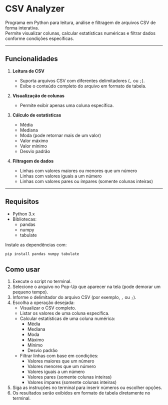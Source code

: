 # CSV Analyzer

Programa em Python para leitura, análise e filtragem de arquivos CSV de forma interativa.  
Permite visualizar colunas, calcular estatísticas numéricas e filtrar dados conforme condições específicas.

---

## Funcionalidades

1. **Leitura de CSV**
   - Suporta arquivos CSV com diferentes delimitadores (`,` ou `;`).
   - Exibe o conteúdo completo do arquivo em formato de tabela.

2. **Visualização de colunas**
   - Permite exibir apenas uma coluna específica.

3. **Cálculo de estatísticas**
   - Média
   - Mediana
   - Moda (pode retornar mais de um valor)
   - Valor máximo
   - Valor mínimo
   - Desvio padrão

4. **Filtragem de dados**
   - Linhas com valores maiores ou menores que um número
   - Linhas com valores iguais a um número
   - Linhas com valores pares ou ímpares (somente colunas inteiras)

---

## Requisitos

- Python 3.x  
- Bibliotecas:
  - pandas
  - numpy
  - tabulate

Instale as dependências com:

``` bash
pip install pandas numpy tabulate
``` 

## Como usar

1. Execute o script no terminal.
2. Selecione o arquivo no Pop-Up que aparecer na tela (pode demorar um pequeno tempo).
3. Informe o delimitador do arquivo CSV (por exemplo, `,` ou `;`).
4. Escolha a operação desejada:
   - Visualizar o CSV completo.
   - Listar os valores de uma coluna específica.
   - Calcular estatísticas de uma coluna numérica:
     - Média
     - Mediana
     - Moda
     - Máximo
     - Mínimo
     - Desvio padrão
   - Filtrar linhas com base em condições:
     - Valores maiores que um número
     - Valores menores que um número
     - Valores iguais a um número
     - Valores pares (somente colunas inteiras)
     - Valores ímpares (somente colunas inteiras)
5. Siga as instruções no terminal para inserir números ou escolher opções.
6. Os resultados serão exibidos em formato de tabela diretamente no terminal.
